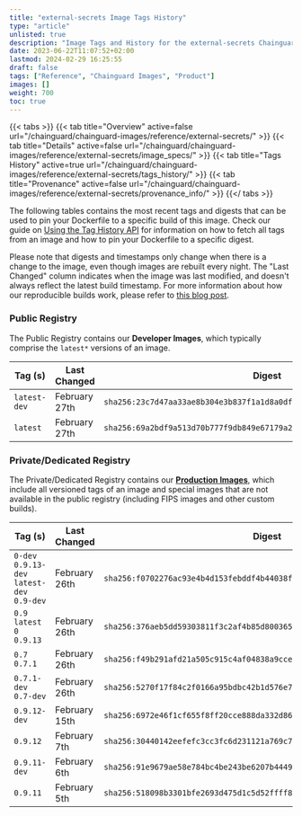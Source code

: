 ```yaml
---
title: "external-secrets Image Tags History"
type: "article"
unlisted: true
description: "Image Tags and History for the external-secrets Chainguard Image"
date: 2023-06-22T11:07:52+02:00
lastmod: 2024-02-29 16:25:55
draft: false
tags: ["Reference", "Chainguard Images", "Product"]
images: []
weight: 700
toc: true
---
```


{{< tabs >}}
{{< tab title="Overview" active=false url="/chainguard/chainguard-images/reference/external-secrets/" >}}
{{< tab title="Details" active=false url="/chainguard/chainguard-images/reference/external-secrets/image_specs/" >}}
{{< tab title="Tags History" active=true url="/chainguard/chainguard-images/reference/external-secrets/tags_history/" >}}
{{< tab title="Provenance" active=false url="/chainguard/chainguard-images/reference/external-secrets/provenance_info/" >}}
{{</ tabs >}}

The following tables contains the most recent tags and digests that can be used to pin your Dockerfile to a specific build of this image. Check our guide on [Using the Tag History API](/chainguard/chainguard-images/using-the-tag-history-api/) for information on how to fetch all tags from an image and how to pin your Dockerfile to a specific digest.

Please note that digests and timestamps only change when there is a change to the image, even though images are rebuilt every night. The "Last Changed" column indicates when the image was last modified, and doesn't always reflect the latest build timestamp. For more information about how our reproducible builds work, please refer to [this blog post](https://www.chainguard.dev/unchained/reproducing-chainguards-reproducible-image-builds).

### Public Registry
The Public Registry contains our **Developer Images**, which typically comprise the `latest*` versions of an image.

| Tag (s)       | Last Changed  | Digest                                                                    |
|---------------|---------------|---------------------------------------------------------------------------|
|  `latest-dev` | February 27th | `sha256:23c7d47aa33ae8b304e3b837f1a1d8a0df553e1713e4f764587358a7f1da0f9a` |
|  `latest`     | February 27th | `sha256:69a2bdf9a513d70b777f9db849e67179a213e35c6d883c34db732bb03a434657` |


### Private/Dedicated Registry
The Private/Dedicated Registry contains our **[Production Images](https://www.chainguard.dev/chainguard-images)**, which include all versioned tags of an image and special images that are not available in the public registry (including FIPS images and other custom builds).

| Tag (s)                                      | Last Changed  | Digest                                                                    |
|----------------------------------------------|---------------|---------------------------------------------------------------------------|
|  `0-dev` `0.9.13-dev` `latest-dev` `0.9-dev` | February 26th | `sha256:f0702276ac93e4b4d153febddf4b44038fc8669c0b57ef9e1167e91ba29faf39` |
|  `0.9` `latest` `0` `0.9.13`                 | February 26th | `sha256:376aeb5dd59303811f3c2af4b85d80036538b7426cf79c8f45e08fed3f8fed84` |
|  `0.7` `0.7.1`                               | February 26th | `sha256:f49b291afd21a505c915c4af04838a9cce1209ef7a66ff0156c2659ca921d542` |
|  `0.7.1-dev` `0.7-dev`                       | February 26th | `sha256:5270f17f84c2f0166a95bdbc42b1d576e755e1e7289777fcc001a42087bc7787` |
|  `0.9.12-dev`                                | February 15th | `sha256:6972e46f1cf655f8ff20cce888da332d86bb807c3ee025e6ce02c3496f4f8efb` |
|  `0.9.12`                                    | February 7th  | `sha256:30440142eefefc3cc3fc6d231121a769c7633ee7b9db72ec32fec6775902f7cf` |
|  `0.9.11-dev`                                | February 6th  | `sha256:91e9679ae58e784bc4be243be6207b4449e60e7c70a0912862874b718cb98a0e` |
|  `0.9.11`                                    | February 5th  | `sha256:518098b3301bfe2693d475d1c5d52ffff8a590b00f0511fdacf6d7cdb3dd6686` |

